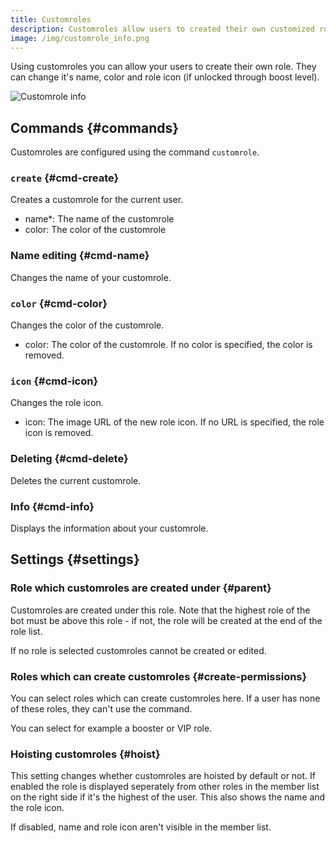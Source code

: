 ```yaml
---
title: Customroles
description: Customroles allow users to created their own customized role on the server.
image: /img/customrole_info.png
---
```


Using customroles you can allow your users to create their own role. They can change it's name, color and role icon (if unlocked through boost level).

![Customrole info](/img/customrole_info.png)

## Commands {#commands}

Customroles are configured using the command `customrole`.

### `create` {#cmd-create}

Creates a customrole for the current user.

- name*: The name of the customrole
- color: The color of the customrole

### Name editing {#cmd-name}

<Command name="customrole name" slash="name:New name" message="<New name>"></Command>

Changes the name of your customrole.

### `color` {#cmd-color}

Changes the color of the customrole.

- color: The color of the customrole. If no color is specified, the color is removed.

### `icon` {#cmd-icon}

Changes the role icon.

- icon: The image URL of the new role icon. If no URL is specified, the role icon is removed.

### Deleting {#cmd-delete}

<Command name="customrole delete"></Command>

Deletes the current customrole.

### Info {#cmd-info}

<Command name="customrole info"></Command>

Displays the information about your customrole.

## Settings {#settings}

### Role which customroles are created under {#parent}

Customroles are created under this role. Note that the highest role of the bot must be above this role - if not, the role will be created at the end of the role list.

If no role is selected customroles cannot be created or edited.

### Roles which can create customroles {#create-permissions}

You can select roles which can create customroles here. If a user has none of these roles, they can't use the command.

You can select for example a booster or VIP role.

### Hoisting customroles {#hoist}

This setting changes whether customroles are hoisted by default or not. If enabled the role is displayed seperately from other roles in the member list on the right side if it's the highest of the user. This also shows the name and the role icon.

If disabled, name and role icon aren't visible in the member list.
